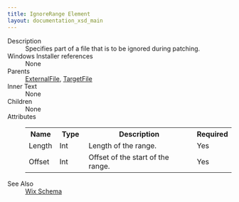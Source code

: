 ```yaml
---
title: IgnoreRange Element
layout: documentation_xsd_main
---
```

<dl>
  <dt>Description</dt>
  <dd>Specifies part of a file that is to be ignored during patching.</dd>
  <dt>Windows Installer references</dt>
  <dd>None</dd>
  <dt>Parents</dt>
  <dd>
    <a href="../externalfile/">ExternalFile</a>, <a href="../targetfile/">TargetFile</a></dd>
  <dt>Inner Text</dt>
  <dd>None</dd>
  <dt>Children</dt>
  <dd>None</dd>
  <dt>Attributes</dt>
  <dd>
    <table cellspacing="0" cellpadding="0" class="schema">
      <tr>
        <th width="15%">Name</th>
        <th width="15%">Type</th>
        <th width="65%">Description</th>
        <th width="15%">Required</th>
      </tr>
      <tr>
        <td>Length</td>
        <td>Int</td>
        <td>Length of the range.</td>
        <td>Yes</td>
      </tr>
      <tr>
        <td>Offset</td>
        <td>Int</td>
        <td>Offset of the start of the range.</td>
        <td>Yes</td>
      </tr>
    </table>
  </dd>
  <dt>See Also</dt>
  <dd>
    <a href="../wix">Wix Schema</a>
  </dd>
</dl>
